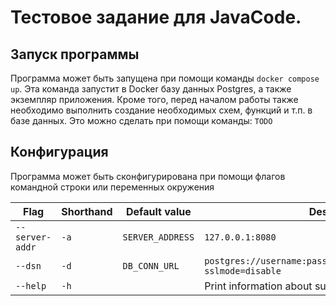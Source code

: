 # Тестовое задание для JavaCode.

## Запуск программы

Программа может быть запущена при помощи команды `docker compose up`. Эта команда запустит в Docker базу данных Postgres, а также экземпляр приложения. Кроме того, перед началом работы также необходимо выполнить создание необходимых схем, функций и т.п. в базе данных. Это можно сделать при помощи команды: `TODO`

## Конфигурация

Программа может быть сконфигурирована при помощи флагов командной строки или переменных окружения

| Flag | Shorthand | Default value | Description |
|------|-----------|---------------|-------------|
| `--server-addr`| `-a` | `SERVER_ADDRESS` | `127.0.0.1:8080` | Specify the IP address and port for the server to listen on |
| `--dsn` | `-d` | `DB_CONN_URL` | `postgres://username:password@postgres:5432/postgres?sslmode=disable` |  Define the database DSN (Data Source Name) used to connect to the database |
| `--help` | `-h` | | Print information about supported flags |
